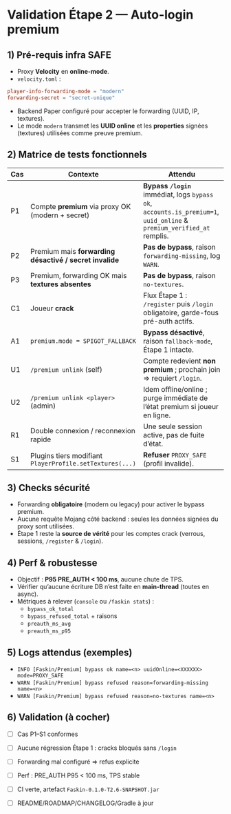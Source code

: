 # Validation Étape 2 — Auto-login premium

## 1) Pré-requis infra SAFE

* Proxy **Velocity** en **online-mode**.
* `velocity.toml` :

```toml
player-info-forwarding-mode = "modern"
forwarding-secret = "secret-unique"
```

* Backend Paper configuré pour accepter le forwarding (UUID, IP, textures).
* Le mode `modern` transmet les **UUID online** et les **properties** signées (textures) utilisées comme preuve premium.

## 2) Matrice de tests fonctionnels

| Cas | Contexte                                                | Attendu |
| --- | ------------------------------------------------------- | ------- |
| P1  | Compte **premium** via proxy OK (modern + secret)       | **Bypass `/login`** immédiat, logs `bypass ok`, `accounts.is_premium=1`, `uuid_online` & `premium_verified_at` remplis. |
| P2  | Premium mais **forwarding désactivé / secret invalide** | **Pas de bypass**, raison `forwarding-missing`, log `WARN`. |
| P3  | Premium, forwarding OK mais **textures absentes**       | **Pas de bypass**, raison `no-textures`. |
| C1  | Joueur **crack**                                        | Flux Étape 1 : `/register` puis `/login` obligatoire, garde-fous pré-auth actifs. |
| A1  | `premium.mode = SPIGOT_FALLBACK`                        | **Bypass désactivé**, raison `fallback-mode`, Étape 1 intacte. |
| U1  | `/premium unlink` (self)                                | Compte redevient **non premium** ; prochain join ⇒ requiert `/login`. |
| U2  | `/premium unlink <player>` (admin)                      | Idem offline/online ; purge immédiate de l’état premium si joueur en ligne. |
| R1  | Double connexion / reconnexion rapide                   | Une seule session active, pas de fuite d’état. |
| S1  | Plugins tiers modifiant `PlayerProfile.setTextures(...)`| **Refuser** `PROXY_SAFE` (profil invalide). |

## 3) Checks sécurité

* Forwarding **obligatoire** (modern ou legacy) pour activer le bypass premium.
* Aucune requête Mojang côté backend : seules les données signées du proxy sont utilisées.
* Étape 1 reste la **source de vérité** pour les comptes crack (verrous, sessions, `/register` & `/login`).

## 4) Perf & robustesse

* Objectif : **P95 PRE_AUTH < 100 ms**, aucune chute de TPS.
* Vérifier qu’aucune écriture DB n’est faite en **main-thread** (toutes en async).
* Métriques à relever (`console` ou `/faskin stats`) :
  * `bypass_ok_total`
  * `bypass_refused_total` + raisons
  * `preauth_ms_avg`
  * `preauth_ms_p95`

## 5) Logs attendus (exemples)

* `INFO [Faskin/Premium] bypass ok name=<n> uuidOnline=<XXXXXX> mode=PROXY_SAFE`
* `WARN [Faskin/Premium] bypass refused reason=forwarding-missing name=<n>`
* `WARN [Faskin/Premium] bypass refused reason=no-textures name=<n>`

## 6) Validation (à cocher)

- [ ] Cas P1–S1 conformes
- [ ] Aucune régression Étape 1 : cracks bloqués sans `/login`
- [ ] Forwarding mal configuré ⇒ refus explicite
- [ ] Perf : PRE_AUTH P95 < 100 ms, TPS stable
- [ ] CI verte, artefact `Faskin-0.1.0-T2.6-SNAPSHOT.jar`
- [ ] README/ROADMAP/CHANGELOG/Gradle à jour

